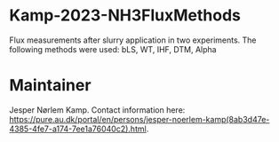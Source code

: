 # Kamp-2023-NH3FluxMethods
Flux measurements after slurry application in two experiments. The following methods were used: bLS, WT, IHF, DTM, Alpha

# Maintainer
Jesper Nørlem Kamp.
Contact information here: <https://pure.au.dk/portal/en/persons/jesper-noerlem-kamp(8ab3d47e-4385-4fe7-a174-7ee1a76040c2).html>.
